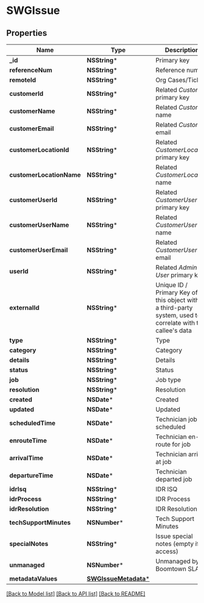 # SWGIssue

## Properties
Name | Type | Description | Notes
------------ | ------------- | ------------- | -------------
**_id** | **NSString*** | Primary key | [optional] 
**referenceNum** | **NSString*** | Reference number | [optional] 
**remoteId** | **NSString*** | Org Cases/Tickets | [optional] 
**customerId** | **NSString*** | Related *Customer* primary key | 
**customerName** | **NSString*** | Related *Customer* name | [optional] 
**customerEmail** | **NSString*** | Related *Customer* email | [optional] 
**customerLocationId** | **NSString*** | Related *CustomerLocation* primary key | 
**customerLocationName** | **NSString*** | Related *CustomerLocation* name | [optional] 
**customerUserId** | **NSString*** | Related *CustomerUser* primary key | 
**customerUserName** | **NSString*** | Related *CustomerUser* name | [optional] 
**customerUserEmail** | **NSString*** | Related *CustomerUser* email | [optional] 
**userId** | **NSString*** | Related *Admin User* primary key | [optional] 
**externalId** | **NSString*** | Unique ID / Primary Key of this object within a third-party system, used to correlate with the callee&#39;s data | [optional] 
**type** | **NSString*** | Type | [optional] 
**category** | **NSString*** | Category | [optional] 
**details** | **NSString*** | Details | [optional] 
**status** | **NSString*** | Status | [optional] 
**job** | **NSString*** | Job type | [optional] 
**resolution** | **NSString*** | Resolution | [optional] 
**created** | **NSDate*** | Created | [optional] 
**updated** | **NSDate*** | Updated | [optional] 
**scheduledTime** | **NSDate*** | Technician job scheduled | [optional] 
**enrouteTime** | **NSDate*** | Technician en-route for job | [optional] 
**arrivalTime** | **NSDate*** | Technician arrived at job | [optional] 
**departureTime** | **NSDate*** | Technician departed job | [optional] 
**idrIsq** | **NSString*** | IDR ISQ | [optional] 
**idrProcess** | **NSString*** | IDR Process | [optional] 
**idrResolution** | **NSString*** | IDR Resolution | [optional] 
**techSupportMinutes** | **NSNumber*** | Tech Support Minutes | [optional] 
**specialNotes** | **NSString*** | Issue special notes (empty if no access) | [optional] 
**unmanaged** | **NSNumber*** | Unmanaged by Boomtown SLA | [optional] 
**metadataValues** | [**SWGIssueMetadata***](SWGIssueMetadata.md) |  | [optional] 

[[Back to Model list]](../README.md#documentation-for-models) [[Back to API list]](../README.md#documentation-for-api-endpoints) [[Back to README]](../README.md)


